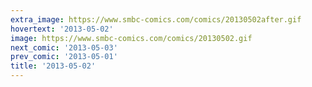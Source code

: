 ```yaml
---
extra_image: https://www.smbc-comics.com/comics/20130502after.gif
hovertext: '2013-05-02'
image: https://www.smbc-comics.com/comics/20130502.gif
next_comic: '2013-05-03'
prev_comic: '2013-05-01'
title: '2013-05-02'
---
```


